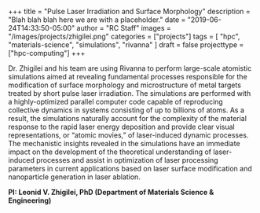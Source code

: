 +++
title = "Pulse Laser Irradiation and Surface Morphology"
description = "Blah blah blah here we are with a placeholder."
date = "2019-06-24T14:33:50-05:00"
author = "RC Staff"
images = "/images/projects/zhigilei.png"
categories = ["projects"]
tags = [
  "hpc",
  "materials-science",
  "simulations",
  "rivanna"
]
draft = false
projecttype = ["hpc-computing"]
+++

Dr. Zhigilei and his team are using Rivanna to perform large-scale atomistic simulations aimed at revealing fundamental processes responsible for the modification of surface morphology and microstructure of metal targets treated by short pulse laser irradiation. The simulations are performed with a highly-optimized parallel computer code capable of reproducing collective dynamics in systems consisting of up to billions of atoms.  As a result, the simulations naturally account for the complexity of the material response to the rapid laser energy deposition and provide clear visual representations, or “atomic movies,” of laser-induced dynamic processes. The mechanistic insights revealed in the simulations have an immediate impact on the development of the theoretical understanding of laser-induced processes and assist in optimization of laser processing parameters in current applications based on laser surface modification and nanoparticle generation in laser ablation.

**PI: Leonid V. Zhigilei, PhD (Department of Materials Science & Engineering)**
